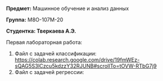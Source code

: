 **Предмет:** Машинное обучение и анализ данных

**Группа:** М8О-107М-20

**Студентка: Тверкаева А.Э.**


Первая лабораторная работа:

1) Файл с задачей классификации: https://colab.research.google.com/drive/19fmWEz-sQAG5S3lCzcu5kdzzY32RJUNB#scrollTo=tOVW-RTbG7j9
2) Файл с задачей регрессии:
